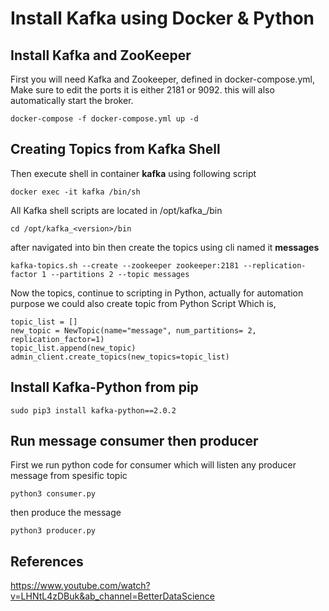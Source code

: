 # Install Kafka using Docker & Python 
## Install Kafka and ZooKeeper
First you will need Kafka and Zookeeper, defined in docker-compose.yml, Make sure to edit the ports it is either 2181 or 9092.
this will also automatically start the broker.
```
docker-compose -f docker-compose.yml up -d
```

## Creating Topics from Kafka Shell
Then execute shell in container **kafka** using following script
```
docker exec -it kafka /bin/sh
```
All Kafka shell scripts are located in /opt/kafka_<version>/bin 
```
cd /opt/kafka_<version>/bin
```
after navigated into bin then create the topics using cli named it **messages**
```
kafka-topics.sh --create --zookeeper zookeeper:2181 --replication-factor 1 --partitions 2 --topic messages
```
Now the topics, continue to scripting in Python, actually for automation purpose we could also create topic from Python Script
Which is,
```
topic_list = []
new_topic = NewTopic(name="message", num_partitions= 2, replication_factor=1)
topic_list.append(new_topic)
admin_client.create_topics(new_topics=topic_list)
```

## Install Kafka-Python from pip
```
sudo pip3 install kafka-python==2.0.2
```

## Run message consumer then producer
First we run python code for consumer which will listen any producer message from spesific topic
```
python3 consumer.py
```
then produce the message 
```
python3 producer.py
```

## References
https://www.youtube.com/watch?v=LHNtL4zDBuk&ab_channel=BetterDataScience
